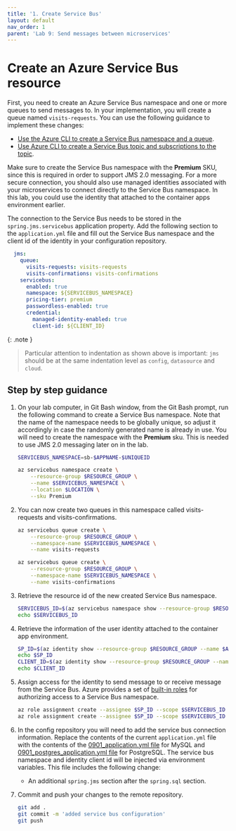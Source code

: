 ```yaml
---
title: '1. Create Service Bus'
layout: default
nav_order: 1
parent: 'Lab 9: Send messages between microservices'
---
```


# Create an Azure Service Bus resource

First, you need to create an Azure Service Bus namespace and one or more queues to send messages to. In your implementation, you will create a queue named `visits-requests`. You can use the following guidance to implement these changes:

- [Use the Azure CLI to create a Service Bus namespace and a queue](https://docs.microsoft.com/azure/service-bus-messaging/service-bus-quickstart-cli).
- [Use Azure CLI to create a Service Bus topic and subscriptions to the topic](https://docs.microsoft.com/azure/service-bus-messaging/service-bus-tutorial-topics-subscriptions-cli).

Make sure to create the Service Bus namespace with the **Premium** SKU, since this is required in order to support JMS 2.0 messaging. For a more secure connection, you should also use managed identities associated with your microservices to connect directly to the Service Bus namespace. In this lab, you could use the identity that attached to the container apps environment earlier.

The connection to the Service Bus needs to be stored in the `spring.jms.servicebus` application property. Add the following section to the `application.yml` file and fill out the Service Bus namespace and the client id of the identity in your configuration repository.

   ```yaml
     jms:
       queue:
         visits-requests: visits-requests
         visits-confirmations: visits-confirmations
       servicebus:
         enabled: true
         namespace: ${SERVICEBUS_NAMESPACE}
         pricing-tier: premium
         passwordless-enabled: true
         credential:
           managed-identity-enabled: true
           client-id: ${CLIENT_ID}
   ```

{: .note }
> Particular attention to indentation as shown above is important: `jms` should be at the same indentation level as `config`, `datasource` and `cloud`.

## Step by step guidance

1. On your lab computer, in Git Bash window, from the Git Bash prompt, run the following command to create a Service Bus namespace. Note that the name of the namespace needs to be globally unique, so adjust it accordingly in case the randomly generated name is already in use. You will need to create the namespace with the **Premium** sku. This is needed to use JMS 2.0 messaging later on in the lab.

   ```bash
   SERVICEBUS_NAMESPACE=sb-$APPNAME-$UNIQUEID

   az servicebus namespace create \
       --resource-group $RESOURCE_GROUP \
       --name $SERVICEBUS_NAMESPACE \
       --location $LOCATION \
       --sku Premium
   ```

1. You can now create two queues in this namespace called visits-requests and visits-confirmations.

   ```bash
   az servicebus queue create \
       --resource-group $RESOURCE_GROUP \
       --namespace-name $SERVICEBUS_NAMESPACE \
       --name visits-requests

   az servicebus queue create \
       --resource-group $RESOURCE_GROUP \
       --namespace-name $SERVICEBUS_NAMESPACE \
       --name visits-confirmations
   ```

1. Retrieve the resource id of the new created Service Bus namespace.
   ```bash
   SERVICEBUS_ID=$(az servicebus namespace show --resource-group $RESOURCE_GROUP --name $SERVICEBUS_NAMESPACE --query id -o tsv)
   echo $SERVICEBUS_ID
   ```

1. Retrieve the information of the user identity attached to the container app environment.
   ```bash
   SP_ID=$(az identity show --resource-group $RESOURCE_GROUP --name $ACA_IDENTITY --query principalId --output tsv)
   echo $SP_ID
   CLIENT_ID=$(az identity show --resource-group $RESOURCE_GROUP --name $ACA_IDENTITY --query clientId --output tsv)
   echo $CLIENT_ID
   ```

1. Assign access for the identity to send message to or receive message from the Service Bus. Azure provides a set of [built-in roles](https://learn.microsoft.com/en-us/azure/service-bus-messaging/service-bus-managed-service-identity#azure-built-in-roles-for-azure-service-bus) for authorizing access to a Service Bus namespace.

   ```bash
   az role assignment create --assignee $SP_ID --scope $SERVICEBUS_ID --role "Azure Service Bus Data Sender"
   az role assignment create --assignee $SP_ID --scope $SERVICEBUS_ID --role "Azure Service Bus Data Receiver"
   ```

1. In the config repository you will need to add the service bus connection information. Replace the contents of the current `application.yml` file with the contents of the [0901_application.yml file](0901_application.yml) for MySQL and [0901_postgres_application.yml file](0901_postgres_application.yml) for PostgreSQL. The service bus namespace and identity client id will be injected via environment variables. This file includes the following change:

   - An additional `spring.jms` section after the `spring.sql` section.

1. Commit and push your changes to the remote repository.

   ```bash
   git add .
   git commit -m 'added service bus configuration'
   git push
   ```
